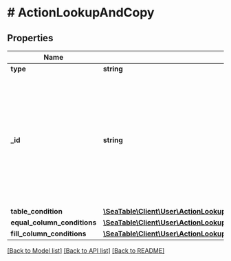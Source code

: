 # # ActionLookupAndCopy

## Properties

Name | Type | Description | Notes
------------ | ------------- | ------------- | -------------
**type** | **string** |  | [optional]
**_id** | **string** | It&#39;s an ID of the action.  If you have multiple actions in one rule, they should carry different IDs.  You can decide which ID an action should carry. | [optional]
**table_condition** | [**\SeaTable\Client\User\ActionLookupAndCopyTableCondition**](ActionLookupAndCopyTableCondition.md) |  | [optional]
**equal_column_conditions** | [**\SeaTable\Client\User\ActionLookupAndCopyEqualColumnConditionsInner[]**](ActionLookupAndCopyEqualColumnConditionsInner.md) |  | [optional]
**fill_column_conditions** | [**\SeaTable\Client\User\ActionLookupAndCopyEqualColumnConditionsInner[]**](ActionLookupAndCopyEqualColumnConditionsInner.md) |  | [optional]

[[Back to Model list]](../../README.md#models) [[Back to API list]](../../README.md#endpoints) [[Back to README]](../../README.md)
